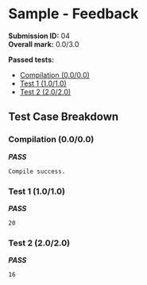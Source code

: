 # Sample - Feedback

**Submission ID:** 04\
**Overall mark:** 0.0/3.0


**Passed tests:**
- [Compilation (0.0/0.0)](#compilation-0000)
- [Test 1 (1.0/1.0)](#test-1-1010)
- [Test 2 (2.0/2.0)](#test-2-2020)

## Test Case Breakdown

### Compilation (0.0/0.0)
_**PASS**_
```
Compile success.
```
### Test 1 (1.0/1.0)
_**PASS**_
```
20

```
### Test 2 (2.0/2.0)
_**PASS**_
```
16

```
